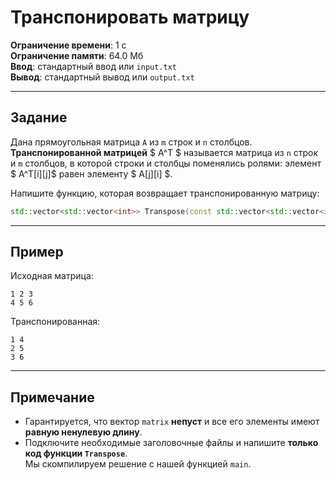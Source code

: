 # Транспонировать матрицу

**Ограничение времени**: 1 с  
**Ограничение памяти**: 64.0 Мб  
**Ввод**: стандартный ввод или `input.txt`  
**Вывод**: стандартный вывод или `output.txt`

---

## Задание

Дана прямоугольная матрица `A` из `m` строк и `n` столбцов.  
**Транспонированной матрицей** $ A^T $ называется матрица из `n` строк и `m` столбцов, в которой строки и столбцы поменялись ролями: элемент $ A^T[i][j]$  равен элементу $ A[j][i] $.

Напишите функцию, которая возвращает транспонированную матрицу:

```cpp
std::vector<std::vector<int>> Transpose(const std::vector<std::vector<int>>& matrix);
```

---

## Пример

Исходная матрица:
```text
1 2 3
4 5 6
```

Транспонированная:
```text
1 4
2 5
3 6
```

---

## Примечание

- Гарантируется, что вектор `matrix` **непуст** и все его элементы имеют **равную ненулевую длину**.
- Подключите необходимые заголовочные файлы и напишите **только код функции `Transpose`**.  
  Мы скомпилируем решение с нашей функцией `main`.